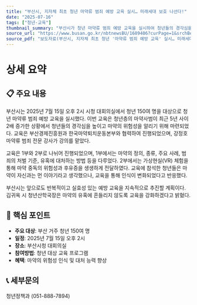 ```yaml
---
title: "부산시, 지자체 최초 청년 마약류 범죄 예방 교육 실시… 미래세대 보호 나선다!"
date: "2025-07-16"
tags: ["청년·교육"]
thumbnail_summary: "부산시가 청년 마약류 범죄 예방 교육을 실시하여 청년들의 경각심을 높이고자 한다."
source_url: "https://www.busan.go.kr/nbtnewsBU/1689406?curPage=1&srchBeginDt=&srchEndDt=&srchKey=&srchText="
source_pdf: "보도자료(부산시, 지자체 최초 청년 '마약류 범죄 예방 교육' 실시… 미래세대 보호 나선다!).pdf"
---
```


# 상세 요약

## 📋 주요 내용
부산시는 2025년 7월 15일 오후 2시 시청 대회의실에서 청년 150여 명을 대상으로 청년 마약류 범죄 예방 교육을 실시했다. 이번 교육은 청년층의 마약사범이 최근 5년 사이 2배 증가한 상황에서 청년들의 경각심을 높이고 마약의 위험성을 알리기 위해 마련되었다. 교육은 부산경제진흥원과 한국마약퇴치운동본부와 협력하여 진행되었으며, 강정호 마약류 범죄 전문 강사가 강의를 맡았다.

교육은 1부와 2부로 나뉘어 진행되었으며, 1부에서는 마약의 정의, 종류, 주요 사례, 범죄의 처벌 기준, 유혹에 대처하는 방법 등을 다루었다. 2부에서는 가상현실(VR) 체험을 통해 마약 중독의 위험성과 후유증을 생생하게 전달하였다. 교육에 참석한 청년들은 마약이 자신과는 먼 이야기라고 생각했으나, 교육을 통해 인식이 변화되었다고 반응했다.

부산시는 앞으로도 반복적이고 실효성 있는 예방 교육을 지속적으로 추진할 계획이다. 김귀옥 시 청년산학국장은 마약의 유혹에 흔들리지 않도록 교육을 강화하겠다고 밝혔다.

## 🎯 핵심 포인트
- **주요 대상**: 부산 거주 청년 150여 명
- **일정**: 2025년 7월 15일 오후 2시
- **장소**: 부산시청 대회의실
- **참여방법**: 청년 대상 교육 프로그램
- **혜택**: 마약의 위험성 인식 및 대처 능력 향상

## 📞 세부문의
청년정책과 (051-888-7894)